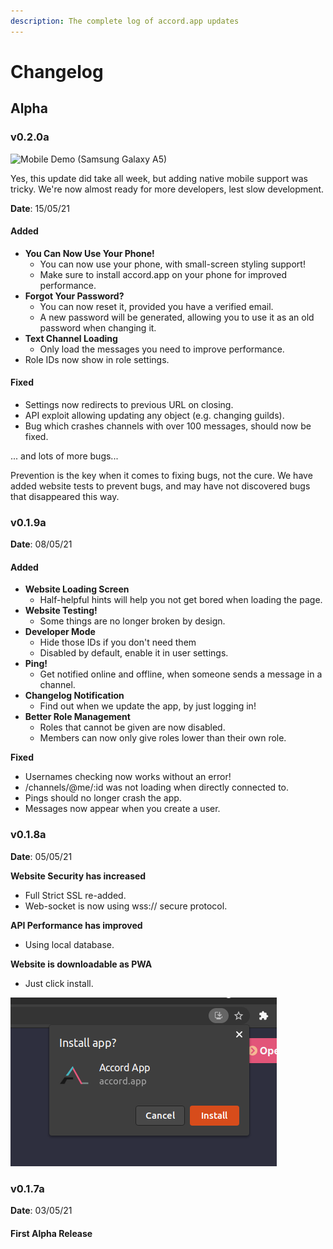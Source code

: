 ```yaml
---
description: The complete log of accord.app updates
---
```


# Changelog

## Alpha

### v0.2.0a

![Mobile Demo \(Samsung Galaxy A5\)](https://i.ibb.co/52zpHFM/Peek-2021-05-15-20-13.gif)

Yes, this update did take all week, but adding native mobile support was tricky. We're now almost ready for more developers, lest slow development.

**Date**: 15/05/21

#### Added

* **You Can Now Use Your Phone!**
  * You can now use your phone, with small-screen styling support!
  * Make sure to install accord.app on your phone for improved performance.
* **Forgot Your Password?**
  * You can now reset it, provided you have a verified email.
  * A new password will be generated, allowing you to use it as an old password when changing it. 
* **Text Channel Loading**
  * Only load the messages you need to improve performance. 
* Role IDs now show in role settings.

#### Fixed

* Settings now redirects to previous URL on closing.
* API exploit allowing updating any object \(e.g. changing guilds\).
* Bug which crashes channels with over 100 messages, should now be fixed.

... and lots of more bugs...

Prevention is the key when it comes to fixing bugs, not the cure. We have added website tests to prevent bugs, and may have not discovered bugs that disappeared this way.

### v0.1.9a

**Date**: 08/05/21

#### Added

* **Website Loading Screen**
  * Half-helpful hints will help you not get bored when loading the page.
* **Website Testing!**
  * Some things are no longer broken by design.
* **Developer Mode**
  * Hide those IDs if you don't need them
  * Disabled by default, enable it in user settings.
* **Ping!**
  * Get notified online and offline, when someone sends a message in a channel.
* **Changelog Notification**
  * Find out when we update the app, by just logging in!
* **Better Role Management**
  * Roles that cannot be given are now disabled.
  * Members can now only give roles lower than their own role.

**Fixed**

* Usernames checking now works without an error!
* /channels/@me/:id was not loading when directly connected to.
* Pings should no longer crash the app.
* Messages now appear when you create a user.

### v0.1.8a

**Date**: 05/05/21

**Website Security has increased**  
- Full Strict SSL re-added.  
- Web-socket is now using wss:// secure protocol.

**API Performance has improved**  
- Using local database.

**Website is downloadable as PWA**  
- Just click install.

![](../.gitbook/assets/image%20%283%29.png)

### v0.1.7a

**Date**: 03/05/21

#### First Alpha Release

